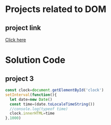 # Projects related to DOM
## project link
[Click here](https://stackblitz.com/edit/dom-project-chaiaurcode?file=index.html)
# Solution Code
## project 3
``` javascript
const clock=document.getElementById('clock')
setInterval(function(){
  let date=new Date()
  const time=(date.toLocaleTimeString())
  //console.log(typeof time)
  clock.innerHTML=time
},1000)

```
